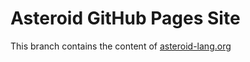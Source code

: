 # Asteroid GitHub Pages Site
This branch contains the content of [asteroid-lang.org](https://asteroid-lang.org)
